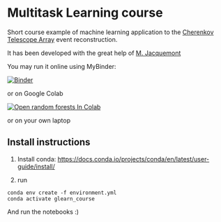 # Multitask Learning course

Short course example of machine learning application to the [Cherenkov Telescope Array](https://www.cta-observatory.org/) event reconstruction.

It has been developed with the great help of [M. Jacquemont](https://github.com/mikael10j)

You may run it online using MyBinder:

[![Binder](https://mybinder.org/badge_logo.svg)](https://mybinder.org/v2/gh/vuillaut/cta_mtl_course.git/HEAD)

or on Google Colab

[![Open random forests In Colab](https://colab.research.google.com/assets/colab-badge.svg)](https://colab.research.google.com/github/vuillaut/cta_mtl_course/blob/main/random_forests.ipynb)



or on your own laptop

## Install instructions


1. Install conda:
https://docs.conda.io/projects/conda/en/latest/user-guide/install/

2. run
```
conda env create -f environment.yml
conda activate glearn_course
```

And run the notebooks :)
